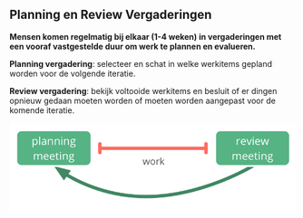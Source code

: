 ## Planning en Review Vergaderingen

<summary>
<strong>Mensen komen regelmatig bij elkaar (1-4 weken) in vergaderingen met een vooraf vastgestelde duur om werk te plannen en evalueren.</strong>
</summary>

**Planning vergadering**: selecteer en schat in welke werkitems gepland worden voor de volgende iteratie.

**Review vergadering**: bekijk voltooide werkitems en besluit of er dingen opnieuw gedaan moeten worden of moeten worden aangepast voor de komende iteratie.

![Planning en Review Vergaderingen](img/meetings/planning-review.png)